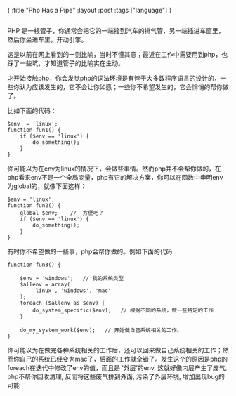 {
:title "Php Has a Pipe"
:layout :post
:tags ["language"]
}

<img src="https://github.com/wlisper/wlisper.github.io/blob/master/assets/pic/php-pipe.png?raw=true" alt=""/>

PHP 是一根管子，你通常会把它的一端接到汽车的排气管，另一端插进车窗里，然后你坐进车里，开动引擎。

这是以前在网上看到的一则比喻，当时不懂其意；最近在工作中需要用到php，也踩了一些坑，才知道管子的比喻实在生动。

才开始接触php，你会发觉php的词法环境是有悖于大多数程序语言的设计的，一些你认为应该发生的，它不会让你如愿；一些你不希望发生的，它会悄悄的帮你做了。

比如下面的代码：

    $env  = 'linux';
    function fun1() {
        if ($env == 'linux') {
            do_something();
        }
    }

你可能以为在env为linux的情况下，会做些事情。然而php并不会帮你做的，在php看来env不是一个全局变量，php有它的解决方案，你可以在函数中申明env为global的，就像下面这样：

    $env = 'linux';
    function fun2() {
        global $env;    //  方便吧？
        if ($env == 'linux') {
            do_something();
        }
    }

有时你不希望做的一些事，php会帮你做的。例如下面的代码:

    function fun3() {
    
        $env = 'windows';   // 我的系统类型
        $allenv = array(
            'linux', 'windows', 'mac'
        );
        foreach ($allenv as $env) {
            do_system_specific($env);   // 根据不同的系统，做一些特定的工作
        }
    
        do_my_system_work($env);   // 开始做自己系统相关的工作。
    }

你可能以为在做完各种系统相关的工作后，还可以回来做自己系统相关的工作；然而你自己的系统已经变为mac了，后面的工作就全错了。发生这个的原因是php的foreach在迭代中修改了env的值，而且是
'外层’的env, 这就好像内层产生了废气, php不帮你回收清理, 反而将这些废气排到外面, 污染了外层环境, 增加出现bug的可能

